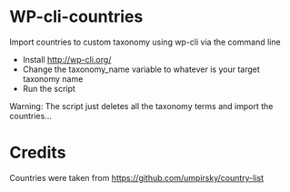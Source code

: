 # WP-cli-countries
Import countries to custom taxonomy using wp-cli via the command line

- Install http://wp-cli.org/
- Change the taxonomy_name variable to whatever is your target taxonomy name
- Run the script

Warning: The script just deletes all the taxonomy terms and import the countries...

# Credits

Countries were taken from https://github.com/umpirsky/country-list

